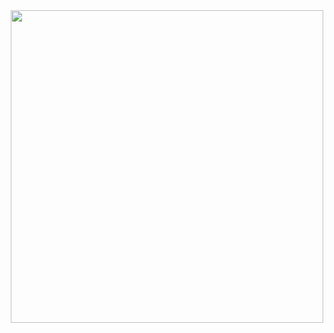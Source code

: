 <div id="header" align="center">
  <img src="https://aachibilyaev.com/upload/iblock/cf2/cf2109e117a55bb3479f1e6b377a6c6a.gif" width="500"/>
</div>
